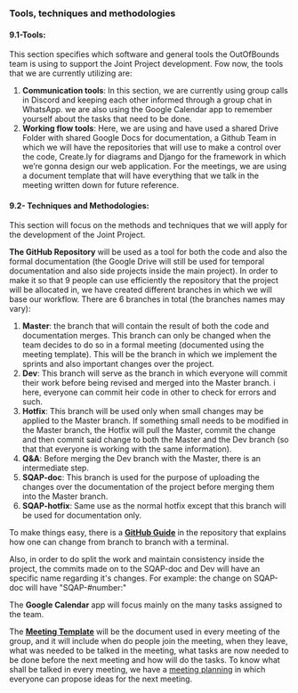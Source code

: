 ### Tools, techniques and methodologies

#### 9.1-Tools:

This section specifies which software and general tools the OutOfBounds team is using to support the Joint Project development.
Fow now, the tools that we are currently utilizing are:

1. **Communication tools**: In this section, we are currently using group calls in Discord and keeping each other informed through a group chat in WhatsApp. we are also using the Google Calendar app to remember yourself about the tasks that need to be done.
2. **Working flow tools**: Here, we are using and have used a shared Drive Folder with shared Google Docs for documentation, a Github Team in which we will have the repositories that will use to make a control over the code, Create.ly for diagrams and Django for the framework in which we’re gonna design our web application. For the meetings, we are using a document template that will have everything that we talk in the meeting written down for future reference.


#### 9.2- Techniques and Methodologies:

This section will focus on the methods and techniques that we will apply for the development of the Joint Project.

**The GitHub Repository** will be used as a tool for both the code and also the formal documentation (the Google Drive will still be used for temporal documentation and also side projects inside the main project). In order to make it so that 9 people can use efficiently the repository that the project will be allocated in, we have created different branches in which we will base our workflow. There are 6 branches in total (the branches names may vary):

1. **Master**: the branch that will contain the result of both the code and documentation merges. This branch can only be changed when the team decides to do so in a formal meeting (documented using the meeting template). This will be the branch in which we implement the sprints and also important changes over the project.
2. **Dev**: This branch will serve as the branch in which everyone will commit their work before being revised and merged into the Master branch. i here, everyone can commit heir code in other to check for errors and such.
3. **Hotfix**: This branch will be used only when small changes may be applied to the Master branch. If something small needs to be modified in the Master branch, the Hotfix will pull the Master, commit the change and then commit said change to both the Master and the Dev branch (so that that everyone is working with the same information).
4. **Q&A**: Before merging the Dev branch with the Master, there is an intermediate step. 
5. **SQAP-doc**: This branch is used for the purpose of uploading the changes over the documentation of the project before merging them into the Master branch.
6. **SQAP-hotfix**: Same use as the normal hotfix except that this branch will be used for documentation only.

To make things easy, there is a **[GitHub Guide](https://github.com/teamoutofbounds/joint-project/blob/SQAP-doc/documentation/guides/Git-branch-checkout-guide.md)** in the repository that explains how one can change from branch to branch with a terminal.

Also, in order to do split the work and maintain consistency inside the project, the commits made on to the SQAP-doc and Dev will have an specific name regarding it's changes. For example: the change on SQAP-doc will have "SQAP-#number:"

The **Google Calendar** app will focus mainly on the many tasks assigned to the team.

The **[Meeting Template](https://docs.google.com/document/d/10VLPs66RGmUK8j3YTSl--1COLsmBzrmviAcgNUuulIU/edit)** will be the document used in every meeting of the group, and it will include when do people join the meeting, when they leave, what was needed to be talked in the meeting, what tasks are now needed to be done before the next meeting and how will do the tasks. To know what shall be talked in every meeting, we have a [meeting planning](https://docs.google.com/document/d/1tBVWKzTT_s8IMxI1Q6lCXuziMxERX9mY6GQump4wtBQ/edit) in which everyone can propose ideas for the next meeting.
